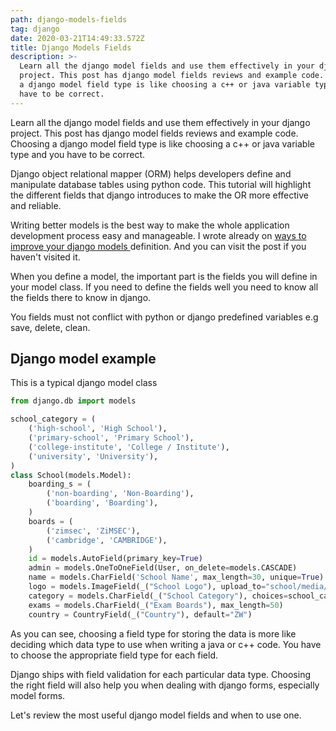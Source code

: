 ```yaml
---
path: django-models-fields
tag: django
date: 2020-03-21T14:49:33.572Z
title: Django Models Fields
description: >-
  Learn all the django model fields and use them effectively in your django
  project. This post has django model fields reviews and example code. Choosing
  a django model field type is like choosing a c++ or java variable type and you
  have to be correct.
---
```

Learn all the django model fields and use them effectively in your django project. This post has django model fields reviews and example code. Choosing a django model field type is like choosing a c++ or java variable type and you have to be correct.

Django object relational mapper (ORM) helps developers define and manipulate database tables using python code. This tutorial will highlight the different fields that django introduces to make the OR more effective and reliable.

Writing better models is the best way to make the whole application development process easy and manageable. I wrote already on [ways to improve your django models ](https://www.theophilusn.com/blog/django-models-fields-how-to-design-better-django-models/)definition. And you can visit the post if you haven't visited it.

When you define a model, the important part is the fields you will define in your model class. If you need to define the fields well you need to know all the fields there to know in django.

You fields must not conflict with python or django predefined variables e.g save, delete, clean.

## Django model example

This is a typical django model class

```python
from django.db import models

school_category = (
    ('high-school', 'High School'),
    ('primary-school', 'Primary School'),
    ('college-institute', 'College / Institute'),
    ('university', 'University'),
)
class School(models.Model):
    boarding_s = (
        ('non-boarding', 'Non-Boarding'),
        ('boarding', 'Boarding'),
    )
    boards = (
        ('zimsec', 'ZiMSEC'),
        ('cambridge', 'CAMBRIDGE'),
    )
    id = models.AutoField(primary_key=True)
    admin = models.OneToOneField(User, on_delete=models.CASCADE)
    name = models.CharField('School Name', max_length=30, unique=True)
    logo = models.ImageField(_("School Logo"), upload_to="school/media/", null=True, blank=True)
    category = models.CharField(_("School Category"), choices=school_category, default="high-school", null=True, blank=True, max_length=50)
    exams = models.CharField(_("Exam Boards"), max_length=50)
    country = CountryField(_("Country"), default="ZW")
```



As you can see, choosing a field type for storing the data is more like deciding which data type to use when writing a java or c++ code. You have to choose the appropriate field type for each field. 

Django ships with field validation for each particular data type. Choosing the right field will also help you when dealing with django forms, especially model forms. 

Let's review the most useful django model fields and when to use one.